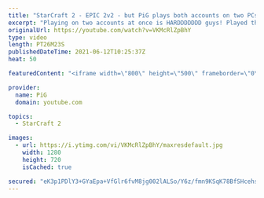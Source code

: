 ```yaml
---
title: "StarCraft 2 - EPIC 2v2 - but PiG plays both accounts on two PCs! (Reverse Archon)"
excerpt: "Playing on two accounts at once is HARDDDDDDD guys! Played this game against two viewers, I believe one was Plat and the other was in Gold 🐷 Support PiG: https://www.pigstarcraft.com/support/ -- 🐖 Watch live on https://www.twitch.tv/x5_pig 🎓 For coaching inquiries (including gifting coaching), email"
originalUrl: https://youtube.com/watch?v=VKMcRlZpBhY
type: video
length: PT26M23S
publishedDateTime: 2021-06-12T10:25:37Z
heat: 50

featuredContent: "<iframe width=\"800\" height=\"500\" frameborder=\"0\" src=\"https://www.youtube.com/embed/VKMcRlZpBhY\" allow=\"accelerometer; autoplay; encrypted-media; gyroscope; picture-in-picture\" allowfullscreen></iframe>"

provider:
  name: PiG
  domain: youtube.com

topics:
  - StarCraft 2

images:
  - url: https://i.ytimg.com/vi/VKMcRlZpBhY/maxresdefault.jpg
    width: 1280
    height: 720
    isCached: true

secured: "eK3p1PDlY3+GYaEpa+VfGlr6fvM8jg002lALSo/Y6z/fmn9KSqK78BfSHcehsiDErTqh8cKssnQ2raISlU70680coAOJ5cxpG8HqosFLcsHpZge2nBbuNjr8q74g9nx50T86FK5vXwzFHxzkxeyH1wKfnhtdKXcMoZwbAc5uiY5ypuJ/10rZeSwUuzVqFfEw6BgXWiTGL7Xpu25f6eX3FKXTZ+jrGxLNdkUyxFqqNKo85Do3PnUhyWyu8pMwWDwUqd8YnMnBZuMekmP7bTRL2r+OBPsUBukk9quu8DJK1II7P4qMWV37Xre9mr/CTmk2glAM6SAHfLneXErHmXwzsMztCLkTi0LVC0Jhaj176a5OFBcq0yKDTv8Gz7KpI4j2g3Kj+/w8O1Kiqjh1N9xKGLPkG5zORmw+zKrddBf2Ffw=;i0iPgBq0w84wYBOAPcp85A=="
---
```


